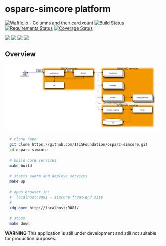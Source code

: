 # osparc-simcore platform

[![Waffle.io - Columns and their card count](https://badge.waffle.io/ITISFoundation/osparc-simcore.svg?columns=Backlog,In%20Progress,Review,Done)](https://waffle.io/ITISFoundation/osparc-simcore)
[![Build Status](https://travis-ci.org/ITISFoundation/osparc-simcore.svg?branch=master)](https://travis-ci.org/ITISFoundation/osparc-simcore)
[![Requirements Status](https://requires.io/github/ITISFoundation/osparc-simcore/requirements.svg?branch=master)](https://requires.io/github/ITISFoundation/osparc-simcore/requirements/?branch=master)
[![Coverage Status](https://coveralls.io/repos/github/ITISFoundation/osparc-simcore/badge.svg?branch=master)](https://coveralls.io/github/ITISFoundation/osparc-simcore?branch=master)


[![](https://img.shields.io/microbadger/image-size/itisfoundation/webserver/staging-latest.svg?label=webserver&style=flat)](https://microbadger.com/images/itisfoundation/webserver "More on itisfoundation/webserver:staging-latest image")
[![](https://img.shields.io/microbadger/image-size/itisfoundation/director/staging-latest.svg?label=director&style=flat)](https://microbadger.com/images/itisfoundation/director "More on itisfoundation/director:staging-latest image")
[![](https://img.shields.io/microbadger/image-size/itisfoundation/sidecar/staging-latest.svg?label=sidecar&style=flat)](https://microbadger.com/images/itisfoundation/sidecar "More on itisfoundation/sidecar:staging-latest image")
[![](https://img.shields.io/microbadger/image-size/itisfoundation/storage/staging-latest.svg?label=storage&style=flat)](https://microbadger.com/images/itisfoundation/director "More on itisfoundation/director:staging-latest image")

## Overview

![service-web](docs/img/service-interaction.svg)


```bash
  # clone repo
  git clone https://github.com/ITISFoundation/osparc-simcore.git
  cd osparc-simcore

  # build core services
  make build

  # starts swarm and deploys services
  make up

  # open browser in:
  #  localhost:9081 - simcore front-end site
  #
  xdg-open http://localhost:9081/

  # stops
  make down
```




**WARNING** This application is still under development and still not suitable for production purposes.
